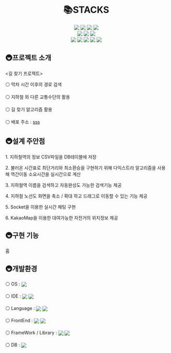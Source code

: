 <div align=center><h1>📚STACKS</h1></div>

<div align=center>
  <img src="https://img.shields.io/badge/java-007396?style=for-the-badge&logo=java&logoColor=white">
  <img src="https://img.shields.io/badge/spring boot-6DB33F?style=for-the-badge&logo=springboot&logoColor=white">
  <img src="https://img.shields.io/badge/javascript-F7DF1E?style=for-the-badge&logo=javascript&logoColor=black">
  <img src="https://img.shields.io/badge/react-61DAFB?style=for-the-badge&logo=react&logoColor=white">
  <br>

  <img src="https://img.shields.io/badge/html5-E34F26?style=for-the-badge&logo=html5&logoColor=white">
  <img src="https://img.shields.io/badge/css-1572B6?style=for-the-badge&logo=css3&logoColor=white">
  <img src="https://img.shields.io/badge/styled%20components-DB7093?style=for-the-badge&logo=styled-components&logoColor=white">
  <br>

  <img src="https://img.shields.io/badge/mysql-4479A1?style=for-the-badge&logo=mysql&logoColor=white">
  <img src="https://img.shields.io/badge/git-F05032?style=for-the-badge&logo=git&logoColor=white">
  <img src="https://img.shields.io/badge/github-181717?style=for-the-badge&logo=github&logoColor=white">
  <img src="https://img.shields.io/badge/gradle-02303A?style=for-the-badge&logo=gradle&logoColor=white">
  <img src="https://img.shields.io/badge/socket.io-010101?style=for-the-badge&logo=socket.io&logoColor=white">
</div>

<h2>🚇프로젝트 소개</h2>
<div>
  <p><길 찾기 프로젝트></p>
  <p>⚪ 막차 시간 이후의 경로 검색</p>
  <p>⚪ 지하철 외 다른 교통수단의 활용</p>
  <p>⚪ 길 찾기 알고리즘 활용</p>
  <p>⚪ 배포 주소 : <a href="sss">sss</a></p>
</div>

<h2>🚇설계 주안점</h2>
<div>
  <p>1. 지하철역의 정보 CSV파일을 DB테이블에 저장</p>
  <p>2. 불러온 시간표로 최단거리와 최소환승을 구현하기 위해 다익스트라 알고리즘을 사용해 역간이동 소요시간을 실시간으로 계산</p>
  <p>3. 지하철역 이름을 검색하고 자동완성도 가능한 검색기능 제공</p>
  <p>4. 지하철 노선도 화면을 축소 / 확대 하고 드래그로 이동할 수 있는 기능 제공</p>
  <p>5. Socket을 이용한 실시간 채팅 구현</p>
  <p>6. KakaoMap을 이용한 대여가능한 자전거의 위치정보 제공</p>
</div>

<h2>🚇구현 기능</h2>
<div>
  <p>홈</p>
</div>

<h2>🚇개발환경</h2>
<div>
  <p>⚪ OS : <img src="https://img.shields.io/badge/windows 10-0078D6?style=for-the-badge&logo=windows10&logoColor=white" align=center> </p>
  <p>⚪ IDE : <img src="https://img.shields.io/badge/vs code-007ACC?style=for-the-badge&logo=visual-studio-code&logoColor=white" align=center> <img src="https://img.shields.io/badge/intelli j-000000?style=for-the-badge&logo=intellij-idea&logoColor=white" align=center></p>
  <p>⚪ Language : <img src="https://img.shields.io/badge/java-007396?style=for-the-badge&logo=java&logoColor=white" align=center> <img src="https://img.shields.io/badge/javascript-F7DF1E?style=for-the-badge&logo=javascript&logoColor=black" align=center></p>
  <p>⚪ FrontEnd : <img src="https://img.shields.io/badge/html5-E34F26?style=for-the-badge&logo=html5&logoColor=white" align=center> <img src="https://img.shields.io/badge/css-1572B6?style=for-the-badge&logo=css3&logoColor=white" align=center></p>
  <p>⚪ FrameWork / Library : <img src="https://img.shields.io/badge/spring boot-6DB33F?style=for-the-badge&logo=springboot&logoColor=white" align=center> <img src="https://img.shields.io/badge/react-61DAFB?style=for-the-badge&logo=react&logoColor=white" align=center></p>
  <p>⚪ DB : <img src="https://img.shields.io/badge/mysql-4479A1?style=for-the-badge&logo=mysql&logoColor=white" align=center></p>
</div>
